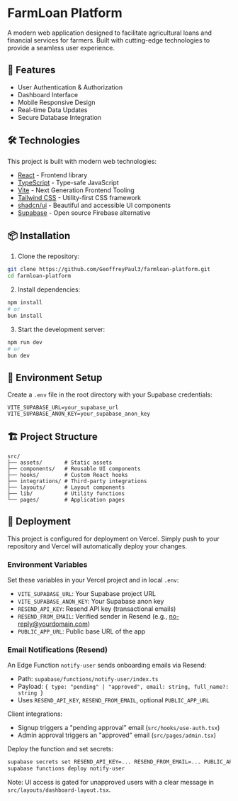 # FarmLoan Platform

A modern web application designed to facilitate agricultural loans and financial services for farmers. Built with cutting-edge technologies to provide a seamless user experience.

## 🚀 Features

- User Authentication & Authorization
- Dashboard Interface
- Mobile Responsive Design
- Real-time Data Updates
- Secure Database Integration

## 🛠️ Technologies

This project is built with modern web technologies:

- [React](https://reactjs.org/) - Frontend library
- [TypeScript](https://www.typescriptlang.org/) - Type-safe JavaScript
- [Vite](https://vitejs.dev/) - Next Generation Frontend Tooling
- [Tailwind CSS](https://tailwindcss.com/) - Utility-first CSS framework
- [shadcn/ui](https://ui.shadcn.com/) - Beautiful and accessible UI components
- [Supabase](https://supabase.com/) - Open source Firebase alternative

## 📦 Installation

1. Clone the repository:
```bash
git clone https://github.com/GeoffreyPaul3/farmloan-platform.git
cd farmloan-platform
```

2. Install dependencies:
```bash
npm install
# or
bun install
```

3. Start the development server:
```bash
npm run dev
# or
bun dev
```

## 🔧 Environment Setup

Create a `.env` file in the root directory with your Supabase credentials:

```env
VITE_SUPABASE_URL=your_supabase_url
VITE_SUPABASE_ANON_KEY=your_supabase_anon_key
```

## 🏗️ Project Structure

```
src/
├── assets/       # Static assets
├── components/   # Reusable UI components
├── hooks/        # Custom React hooks
├── integrations/ # Third-party integrations
├── layouts/      # Layout components
├── lib/          # Utility functions
└── pages/        # Application pages
```

## 🚀 Deployment

This project is configured for deployment on Vercel. Simply push to your repository and Vercel will automatically deploy your changes.

### Environment Variables

Set these variables in your Vercel project and in local `.env`:

- `VITE_SUPABASE_URL`: Your Supabase project URL
- `VITE_SUPABASE_ANON_KEY`: Your Supabase anon key
- `RESEND_API_KEY`: Resend API key (transactional emails)
- `RESEND_FROM_EMAIL`: Verified sender in Resend (e.g., no-reply@yourdomain.com)
- `PUBLIC_APP_URL`: Public base URL of the app

### Email Notifications (Resend)

An Edge Function `notify-user` sends onboarding emails via Resend:

- Path: `supabase/functions/notify-user/index.ts`
- Payload: `{ type: "pending" | "approved", email: string, full_name?: string }`
- Uses `RESEND_API_KEY`, `RESEND_FROM_EMAIL`, optional `PUBLIC_APP_URL`

Client integrations:

- Signup triggers a "pending approval" email (`src/hooks/use-auth.tsx`)
- Admin approval triggers an "approved" email (`src/pages/admin.tsx`)

Deploy the function and set secrets:

```bash
supabase secrets set RESEND_API_KEY=... RESEND_FROM_EMAIL=... PUBLIC_APP_URL=...
supabase functions deploy notify-user
```

Note: UI access is gated for unapproved users with a clear message in `src/layouts/dashboard-layout.tsx`.
